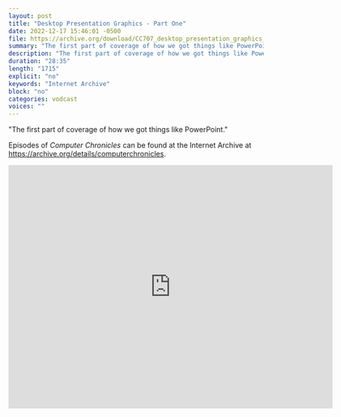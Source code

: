```yaml
---
layout: post
title: "Desktop Presentation Graphics - Part One"
date: 2022-12-17 15:46:01 -0500
file: https://archive.org/download/CC707_desktop_presentation_graphics_1/CC707_desktop_presentation_graphics_1.mp4
summary: "The first part of coverage of how we got things like PowerPoint."
description: "The first part of coverage of how we got things like PowerPoint."
duration: "28:35"
length: "1715"
explicit: "no" 
keywords: "Internet Archive"
block: "no" 
categories: vodcast
voices: ""
---
```


"The first part of coverage of how we got things like PowerPoint."

Episodes of *Computer Chronicles* can be found at the Internet Archive at <https://archive.org/details/computerchronicles>.

<iframe src="https://archive.org/embed/CC707_desktop_presentation_graphics_1" width="640" height="480" frameborder="0" webkitallowfullscreen="true" mozallowfullscreen="true" allowfullscreen></iframe>
